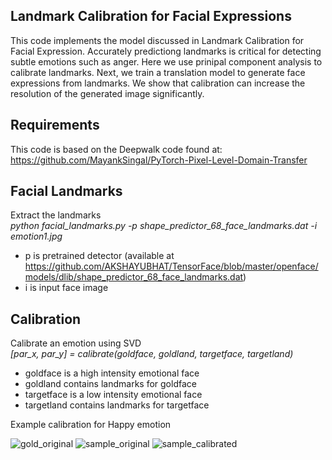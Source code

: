 Landmark Calibration for Facial Expressions
---
This code implements the model discussed in Landmark Calibration for Facial Expression. Accurately predictiong landmarks is critical for detecting subtle emotions such as anger. Here we use prinipal component analysis to calibrate landmarks. Next, we train a translation model to generate face expressions from landmarks. We show that calibration can increase the resolution of the generated image significantly. 

Requirements
---
This code is based on the Deepwalk code found at:
https://github.com/MayankSingal/PyTorch-Pixel-Level-Domain-Transfer

Facial Landmarks
---
Extract the landmarks<br>
*python facial_landmarks.py -p shape_predictor_68_face_landmarks.dat -i emotion1.jpg*
- p is pretrained detector (available at https://github.com/AKSHAYUBHAT/TensorFace/blob/master/openface/models/dlib/shape_predictor_68_face_landmarks.dat)
- i is input face image

Calibration
---
Calibrate an emotion using SVD<br>
*[par_x, par_y] = calibrate(goldface, goldland, targetface, targetland)*
- goldface is a high intensity emotional face
- goldland contains landmarks for goldface
- targetface is a low intensity emotional face
- targetland contains landmarks for targetface

Example calibration for Happy emotion



![gold_original](https://user-images.githubusercontent.com/65399216/98349163-65678180-2065-11eb-93d8-507ca7b6d872.jpg)
![sample_original](https://user-images.githubusercontent.com/65399216/98349488-c3946480-2065-11eb-8049-e47af297936f.jpg)
![sample_calibrated](https://user-images.githubusercontent.com/65399216/98349500-c727eb80-2065-11eb-96c4-01cc3056e3bd.jpg)


